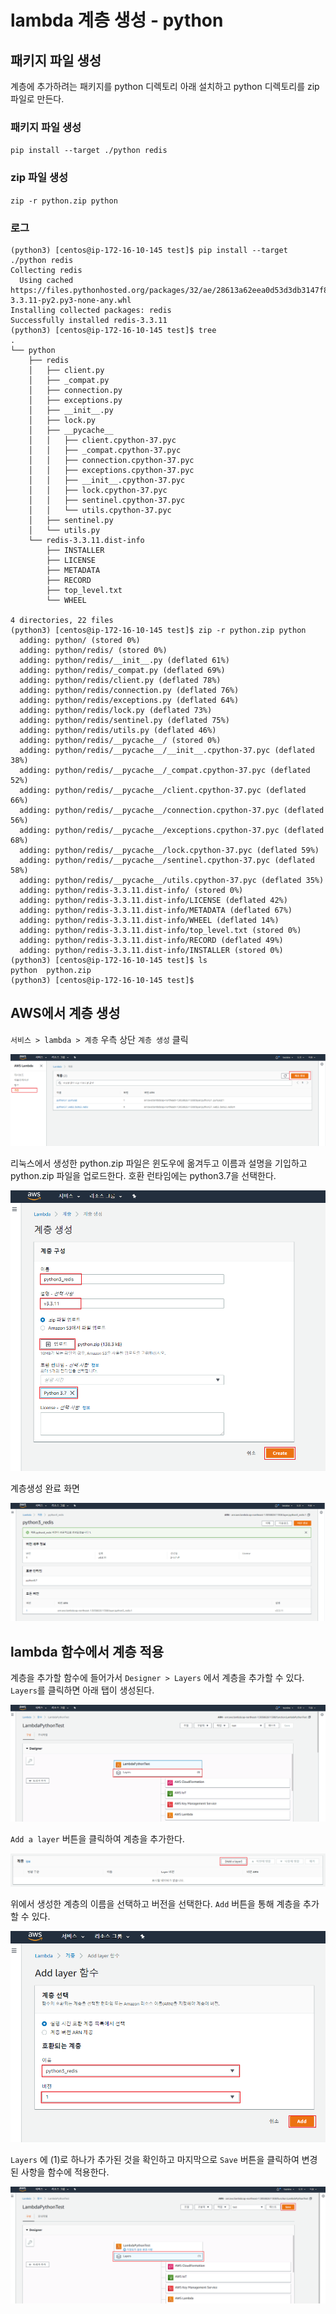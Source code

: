 # lambda 계층 생성 - python



## 패키지 파일 생성

계층에 추가하려는 패키지를 python 디렉토리 아래 설치하고
python 디렉토리를 zip 파일로 만든다.



### 패키지 파일 생성

`pip install --target ./python redis`



### zip 파일 생성

`zip -r python.zip python`



### 로그

```
(python3) [centos@ip-172-16-10-145 test]$ pip install --target ./python redis
Collecting redis
  Using cached https://files.pythonhosted.org/packages/32/ae/28613a62eea0d53d3db3147f8715f90da07667e99baeedf1010eb400f8c0/redis-3.3.11-py2.py3-none-any.whl
Installing collected packages: redis
Successfully installed redis-3.3.11
(python3) [centos@ip-172-16-10-145 test]$ tree
.
└── python
    ├── redis
    │   ├── client.py
    │   ├── _compat.py
    │   ├── connection.py
    │   ├── exceptions.py
    │   ├── __init__.py
    │   ├── lock.py
    │   ├── __pycache__
    │   │   ├── client.cpython-37.pyc
    │   │   ├── _compat.cpython-37.pyc
    │   │   ├── connection.cpython-37.pyc
    │   │   ├── exceptions.cpython-37.pyc
    │   │   ├── __init__.cpython-37.pyc
    │   │   ├── lock.cpython-37.pyc
    │   │   ├── sentinel.cpython-37.pyc
    │   │   └── utils.cpython-37.pyc
    │   ├── sentinel.py
    │   └── utils.py
    └── redis-3.3.11.dist-info
        ├── INSTALLER
        ├── LICENSE
        ├── METADATA
        ├── RECORD
        ├── top_level.txt
        └── WHEEL

4 directories, 22 files
(python3) [centos@ip-172-16-10-145 test]$ zip -r python.zip python
  adding: python/ (stored 0%)
  adding: python/redis/ (stored 0%)
  adding: python/redis/__init__.py (deflated 61%)
  adding: python/redis/_compat.py (deflated 69%)
  adding: python/redis/client.py (deflated 78%)
  adding: python/redis/connection.py (deflated 76%)
  adding: python/redis/exceptions.py (deflated 64%)
  adding: python/redis/lock.py (deflated 73%)
  adding: python/redis/sentinel.py (deflated 75%)
  adding: python/redis/utils.py (deflated 46%)
  adding: python/redis/__pycache__/ (stored 0%)
  adding: python/redis/__pycache__/__init__.cpython-37.pyc (deflated 38%)
  adding: python/redis/__pycache__/_compat.cpython-37.pyc (deflated 52%)
  adding: python/redis/__pycache__/client.cpython-37.pyc (deflated 66%)
  adding: python/redis/__pycache__/connection.cpython-37.pyc (deflated 56%)
  adding: python/redis/__pycache__/exceptions.cpython-37.pyc (deflated 68%)
  adding: python/redis/__pycache__/lock.cpython-37.pyc (deflated 59%)
  adding: python/redis/__pycache__/sentinel.cpython-37.pyc (deflated 58%)
  adding: python/redis/__pycache__/utils.cpython-37.pyc (deflated 35%)
  adding: python/redis-3.3.11.dist-info/ (stored 0%)
  adding: python/redis-3.3.11.dist-info/LICENSE (deflated 42%)
  adding: python/redis-3.3.11.dist-info/METADATA (deflated 67%)
  adding: python/redis-3.3.11.dist-info/WHEEL (deflated 14%)
  adding: python/redis-3.3.11.dist-info/top_level.txt (stored 0%)
  adding: python/redis-3.3.11.dist-info/RECORD (deflated 49%)
  adding: python/redis-3.3.11.dist-info/INSTALLER (stored 0%)
(python3) [centos@ip-172-16-10-145 test]$ ls
python  python.zip
(python3) [centos@ip-172-16-10-145 test]$ 
```



## AWS에서 계층 생성

`서비스 > lambda > 계층`
우측 상단 `계층 생성` 클릭

![1573007513916](images/python%20%EA%B3%84%EC%B8%B5/1573007513916.png)



리눅스에서 생성한 python.zip 파일은 윈도우에 옮겨두고
이름과 설명을 기입하고 python.zip 파일을 업로드한다. 
호환 런타임에는 python3.7을 선택한다. 

![1573007733736](images/python%20%EA%B3%84%EC%B8%B5/1573007733736.png)



계층생성 완료 화면

![1573018376755](images/python%20%EA%B3%84%EC%B8%B5/1573018376755.png)



## lambda 함수에서 계층 적용

계층을 추가할 함수에 들어가서
`Designer > Layers` 에서 계층을 추가할 수 있다. 
`Layers`를 클릭하면 아래 탭이 생성된다.

![1573018474489](images/python%20%EA%B3%84%EC%B8%B5/1573018474489.png)



`Add a layer` 버튼을 클릭하여 계층을 추가한다.

![1573018548874](images/python%20%EA%B3%84%EC%B8%B5/1573018548874.png)



위에서 생성한 계층의 이름을 선택하고 버전을 선택한다. 
`Add` 버튼을 통해 계층을 추가할 수 있다. 

![1573018648923](images/python%20%EA%B3%84%EC%B8%B5/1573018648923.png)



`Layers` 에 (1)로 하나가 추가된 것을 확인하고
마지막으로 `Save` 버튼을 클릭하여 변경된 사항을 함수에 적용한다. 

![1573018724066](images/python%20%EA%B3%84%EC%B8%B5/1573018724066.png)